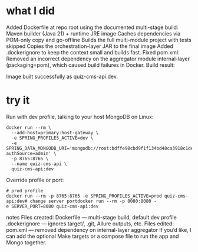 # what I did
Added Dockerfile at repo root using the documented multi-stage build:
Maven builder (Java 21) + runtime JRE image
Caches dependencies via POM-only copy and go-offline
Builds the full multi-module project with tests skipped
Copies the orchestration-layer JAR to the final image
Added .dockerignore to keep the context small and builds fast.
Fixed pom.xml:
Removed an incorrect dependency on the aggregator module internal-layer (packaging=pom), which caused build failures in Docker.
Build result:

Image built successfully as quiz-cms-api:dev.

# try it
Run with dev profile, talking to your host MongoDB on Linux:
```
docker run --rm \
  --add-host=primary:host-gateway \
  -e SPRING_PROFILES_ACTIVE=dev \
  -e SPRING_DATA_MONGODB_URI='mongodb://root:bdffe98cbd9f1f134bd48ca3918c1deb38e381e90a1ddc8b582c952f92c2b58e@primary:27017,secondary:27018/quizfun?authSource=admin' \
  -p 8765:8765 \
  --name quiz-cms-api \
  quiz-cms-api:dev
```


Override profile or port:
```
# prod profile
docker run --rm -p 8765:8765 -e SPRING_PROFILES_ACTIVE=prod quiz-cms-api:dev# change server portdocker run --rm -p 8080:8080 -e SERVER_PORT=8080 quiz-cms-api:dev
```

notes
Files created:
Dockerfile — multi-stage build, default dev profile
.dockerignore — ignores target/, .git, Allure outputs, etc.
Files edited:
pom.xml — removed dependency on internal-layer aggregator
If you’d like, I can add the optional Make targets or a compose file to run the app and Mongo together.